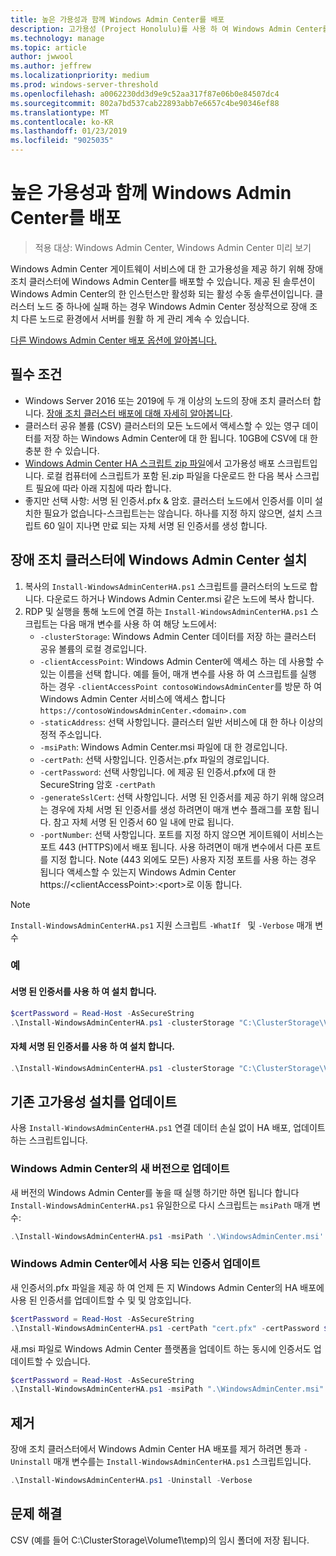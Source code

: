 ```yaml
---
title: 높은 가용성과 함께 Windows Admin Center를 배포
description: 고가용성 (Project Honolulu)를 사용 하 여 Windows Admin Center를 배포
ms.technology: manage
ms.topic: article
author: jwwool
ms.author: jeffrew
ms.localizationpriority: medium
ms.prod: windows-server-threshold
ms.openlocfilehash: a0062230dd3d9e9c52aa317f87e06b0e84507dc4
ms.sourcegitcommit: 802a7bd537cab22893abb7e6657c4be90346ef88
ms.translationtype: MT
ms.contentlocale: ko-KR
ms.lasthandoff: 01/23/2019
ms.locfileid: "9025035"
---
```

# 높은 가용성과 함께 Windows Admin Center를 배포

>적용 대상: Windows Admin Center, Windows Admin Center 미리 보기

Windows Admin Center 게이트웨이 서비스에 대 한 고가용성을 제공 하기 위해 장애 조치 클러스터에 Windows Admin Center를 배포할 수 있습니다. 제공 된 솔루션이 Windows Admin Center의 한 인스턴스만 활성화 되는 활성 수동 솔루션이입니다. 클러스터 노드 중 하나에 실패 하는 경우 Windows Admin Center 정상적으로 장애 조치 다른 노드로 환경에서 서버를 원활 하 게 관리 계속 수 있습니다. 

[다른 Windows Admin Center 배포 옵션에 알아봅니다.](../plan/installation-options.md)

## 필수 조건

- Windows Server 2016 또는 2019에 두 개 이상의 노드의 장애 조치 클러스터 합니다. [장애 조치 클러스터 배포에 대해 자세히 알아봅니다](../../../failover-clustering/failover-clustering-overview.md).
- 클러스터 공유 볼륨 (CSV) 클러스터의 모든 노드에서 액세스할 수 있는 영구 데이터를 저장 하는 Windows Admin Center에 대 한 됩니다. 10GB에 CSV에 대 한 충분 한 수 있습니다.
- [Windows Admin Center HA 스크립트 zip 파일](https://aka.ms/WACHAScript)에서 고가용성 배포 스크립트입니다. 로컬 컴퓨터에 스크립트가 포함 된.zip 파일을 다운로드 한 다음 복사 스크립트 필요에 따라 아래 지침에 따라 합니다.
- 좋지만 선택 사항: 서명 된 인증서.pfx & 암호. 클러스터 노드에서 인증서를 이미 설치한 필요가 없습니다-스크립트는는 않습니다. 하나를 지정 하지 않으면, 설치 스크립트 60 일이 지나면 만료 되는 자체 서명 된 인증서를 생성 합니다.

## 장애 조치 클러스터에 Windows Admin Center 설치

1. 복사의 ```Install-WindowsAdminCenterHA.ps1``` 스크립트를 클러스터의 노드로 합니다. 다운로드 하거나 Windows Admin Center.msi 같은 노드에 복사 합니다.
2. RDP 및 실행을 통해 노드에 연결 하는 ```Install-WindowsAdminCenterHA.ps1``` 스크립트는 다음 매개 변수를 사용 하 여 해당 노드에서:
    - `-clusterStorage`: Windows Admin Center 데이터를 저장 하는 클러스터 공유 볼륨의 로컬 경로입니다.
    - `-clientAccessPoint`: Windows Admin Center에 액세스 하는 데 사용할 수 있는 이름을 선택 합니다. 예를 들어, 매개 변수를 사용 하 여 스크립트를 실행 하는 경우 `-clientAccessPoint contosoWindowsAdminCenter`를 방문 하 여 Windows Admin Center 서비스에 액세스 합니다 `https://contosoWindowsAdminCenter.<domain>.com`
    - `-staticAddress`: 선택 사항입니다. 클러스터 일반 서비스에 대 한 하나 이상의 정적 주소입니다. 
    - `-msiPath`: Windows Admin Center.msi 파일에 대 한 경로입니다.
    - `-certPath`: 선택 사항입니다. 인증서는.pfx 파일의 경로입니다.
    - `-certPassword`: 선택 사항입니다. 에 제공 된 인증서.pfx에 대 한 SecureString 암호 `-certPath`
    - `-generateSslCert`: 선택 사항입니다. 서명 된 인증서를 제공 하기 위해 않으려는 경우에 자체 서명 된 인증서를 생성 하려면이 매개 변수 플래그를 포함 됩니다. 참고 자체 서명 된 인증서 60 일 내에 만료 됩니다.
    - `-portNumber`: 선택 사항입니다. 포트를 지정 하지 않으면 게이트웨이 서비스는 포트 443 (HTTPS)에서 배포 됩니다. 사용 하려면이 매개 변수에서 다른 포트를 지정 합니다. Note (443 외에도 모든) 사용자 지정 포트를 사용 하는 경우 됩니다 액세스할 수 있는지 Windows Admin Center https://\<clientAccessPoint\>:\<port\>로 이동 합니다.

> [!NOTE]
> ```Install-WindowsAdminCenterHA.ps1``` 지원 스크립트 ```-WhatIf ``` 및 ```-Verbose``` 매개 변수

### 예

#### 서명 된 인증서를 사용 하 여 설치 합니다.

```powershell
$certPassword = Read-Host -AsSecureString
.\Install-WindowsAdminCenterHA.ps1 -clusterStorage "C:\ClusterStorage\Volume1" -clientAccessPoint "contoso-ha-gateway" -msiPath ".\WindowsAdminCenter.msi" -certPath "cert.pfx" -certPassword $certPassword -Verbose
```

#### 자체 서명 된 인증서를 사용 하 여 설치 합니다.

```powershell
.\Install-WindowsAdminCenterHA.ps1 -clusterStorage "C:\ClusterStorage\Volume1" -clientAccessPoint "contoso-ha-gateway" -msiPath ".\WindowsAdminCenter.msi" -generateSslCert -Verbose
```

## 기존 고가용성 설치를 업데이트

사용 ```Install-WindowsAdminCenterHA.ps1``` 연결 데이터 손실 없이 HA 배포, 업데이트 하는 스크립트입니다.

### Windows Admin Center의 새 버전으로 업데이트

새 버전의 Windows Admin Center를 놓을 때 실행 하기만 하면 됩니다 합니다 ```Install-WindowsAdminCenterHA.ps1``` 유일한으로 다시 스크립트는 ```msiPath``` 매개 변수:

```powershell
.\Install-WindowsAdminCenterHA.ps1 -msiPath '.\WindowsAdminCenter.msi' -Verbose
```

### Windows Admin Center에서 사용 되는 인증서 업데이트

새 인증서의.pfx 파일을 제공 하 여 언제 든 지 Windows Admin Center의 HA 배포에 사용 된 인증서를 업데이트할 수 및 및 암호입니다.

```powershell
$certPassword = Read-Host -AsSecureString
.\Install-WindowsAdminCenterHA.ps1 -certPath "cert.pfx" -certPassword $certPassword -Verbose
```

새.msi 파일로 Windows Admin Center 플랫폼을 업데이트 하는 동시에 인증서도 업데이트할 수 있습니다.

```powershell
$certPassword = Read-Host -AsSecureString
.\Install-WindowsAdminCenterHA.ps1 -msiPath ".\WindowsAdminCenter.msi" -certPath "cert.pfx" -certPassword $certPassword -Verbose
``` 

## 제거

장애 조치 클러스터에서 Windows Admin Center HA 배포를 제거 하려면 통과 ```-Uninstall``` 매개 변수를는 ```Install-WindowsAdminCenterHA.ps1``` 스크립트입니다.

```powershell
.\Install-WindowsAdminCenterHA.ps1 -Uninstall -Verbose
```

## 문제 해결

CSV (예를 들어 C:\ClusterStorage\Volume1\temp)의 임시 폴더에 저장 됩니다.